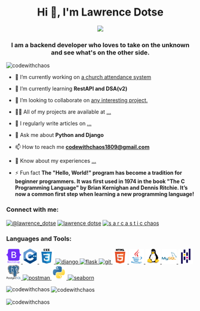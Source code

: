 <h1 align="center">Hi 👋, I'm Lawrence Dotse</h1>
<div align="center">
  <img src="https://raw.githubusercontent.com/codewithchaos/codewithchaos/main/gitWorkFlow/angryCoding.gif">
</div>
<h3 align="center">I am a backend developer who loves to take on the unknown and see what's on the other side.</h3>

<p align="left"> <img src="https://komarev.com/ghpvc/?username=codewithchaos&label=Profile%20views&color=0e75b6&style=flat" alt="codewithchaos" /> </p>

- 🔭 I’m currently working on [a church attendance system](...)

- 🌱 I’m currently learning **RestAPI and DSA(v2)**

- 👯 I’m looking to collaborate on [any interesting project.](...)

- 👨‍💻 All of my projects are available at [...](...)

- 📝 I regularly write articles on [...](...)

- 💬 Ask me about **Python and Django**

- 📫 How to reach me **codewithchaos1809@gmail.com**

- 📄 Know about my experiences [...](...)

- ⚡ Fun fact **The "Hello, World!" program has become a tradition for beginner programmers. It was first used in 1974 in the book "The C Programming Language" by Brian Kernighan and Dennis Ritchie. It’s now a common first step when learning a new programming language!**

<h3 align="left">Connect with me:</h3>
<p align="left">
<a href="https://twitter.com/@lawrence_dotse" target="blank"><img align="center" src="https://raw.githubusercontent.com/rahuldkjain/github-profile-readme-generator/master/src/images/icons/Social/twitter.svg" alt="@lawrence_dotse" height="30" width="40" /></a>
<a href="https://linkedin.com/in/lawrence dotse" target="blank"><img align="center" src="https://raw.githubusercontent.com/rahuldkjain/github-profile-readme-generator/master/src/images/icons/Social/linked-in-alt.svg" alt="lawrence dotse" height="30" width="40" /></a>
<a href="https://kaggle.com/s a r c a s t i c chaos" target="blank"><img align="center" src="https://raw.githubusercontent.com/rahuldkjain/github-profile-readme-generator/master/src/images/icons/Social/kaggle.svg" alt="s a r c a s t i c chaos" height="30" width="40" /></a>
</p>

<h3 align="left">Languages and Tools:</h3>
<p align="left"> <a href="https://getbootstrap.com" target="_blank" rel="noreferrer"> <img src="https://raw.githubusercontent.com/devicons/devicon/master/icons/bootstrap/bootstrap-plain-wordmark.svg" alt="bootstrap" width="40" height="40"/> </a> <a href="https://www.w3schools.com/cpp/" target="_blank" rel="noreferrer"> <img src="https://raw.githubusercontent.com/devicons/devicon/master/icons/cplusplus/cplusplus-original.svg" alt="cplusplus" width="40" height="40"/> </a> <a href="https://www.w3schools.com/css/" target="_blank" rel="noreferrer"> <img src="https://raw.githubusercontent.com/devicons/devicon/master/icons/css3/css3-original-wordmark.svg" alt="css3" width="40" height="40"/> </a> <a href="https://www.djangoproject.com/" target="_blank" rel="noreferrer"> <img src="https://cdn.worldvectorlogo.com/logos/django.svg" alt="django" width="40" height="40"/> </a> <a href="https://flask.palletsprojects.com/" target="_blank" rel="noreferrer"> <img src="https://www.vectorlogo.zone/logos/pocoo_flask/pocoo_flask-icon.svg" alt="flask" width="40" height="40"/> </a> <a href="https://git-scm.com/" target="_blank" rel="noreferrer"> <img src="https://www.vectorlogo.zone/logos/git-scm/git-scm-icon.svg" alt="git" width="40" height="40"/> </a> <a href="https://www.w3.org/html/" target="_blank" rel="noreferrer"> <img src="https://raw.githubusercontent.com/devicons/devicon/master/icons/html5/html5-original-wordmark.svg" alt="html5" width="40" height="40"/> </a> <a href="https://www.java.com" target="_blank" rel="noreferrer"> <img src="https://raw.githubusercontent.com/devicons/devicon/master/icons/java/java-original.svg" alt="java" width="40" height="40"/> </a> <a href="https://www.linux.org/" target="_blank" rel="noreferrer"> <img src="https://raw.githubusercontent.com/devicons/devicon/master/icons/linux/linux-original.svg" alt="linux" width="40" height="40"/> </a> <a href="https://www.mysql.com/" target="_blank" rel="noreferrer"> <img src="https://raw.githubusercontent.com/devicons/devicon/master/icons/mysql/mysql-original-wordmark.svg" alt="mysql" width="40" height="40"/> </a> <a href="https://pandas.pydata.org/" target="_blank" rel="noreferrer"> <img src="https://raw.githubusercontent.com/devicons/devicon/2ae2a900d2f041da66e950e4d48052658d850630/icons/pandas/pandas-original.svg" alt="pandas" width="40" height="40"/> </a> <a href="https://www.postgresql.org" target="_blank" rel="noreferrer"> <img src="https://raw.githubusercontent.com/devicons/devicon/master/icons/postgresql/postgresql-original-wordmark.svg" alt="postgresql" width="40" height="40"/> </a> <a href="https://postman.com" target="_blank" rel="noreferrer"> <img src="https://www.vectorlogo.zone/logos/getpostman/getpostman-icon.svg" alt="postman" width="40" height="40"/> </a> <a href="https://www.python.org" target="_blank" rel="noreferrer"> <img src="https://raw.githubusercontent.com/devicons/devicon/master/icons/python/python-original.svg" alt="python" width="40" height="40"/> </a> <a href="https://seaborn.pydata.org/" target="_blank" rel="noreferrer"> <img src="https://seaborn.pydata.org/_images/logo-mark-lightbg.svg" alt="seaborn" width="40" height="40"/> </a> </p>

<p><img align="left" src="https://github-readme-stats.vercel.app/api/top-langs?username=codewithchaos&show_icons=true&locale=en&layout=compact" alt="codewithchaos" /></p>

<p>&nbsp;<img align="center" src="https://github-readme-stats.vercel.app/api?username=codewithchaos&show_icons=true&locale=en" alt="codewithchaos" /></p>

<p><img align="center" src="https://github-readme-streak-stats.herokuapp.com/?user=codewithchaos&" alt="codewithchaos" /></p>

